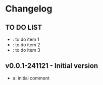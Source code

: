 # Changelog 

## TO DO LIST
- : to do item 1
- : to do item 2
- : to do item 3

## v0.0.1-241121 - Initial version
- a: initial comment
